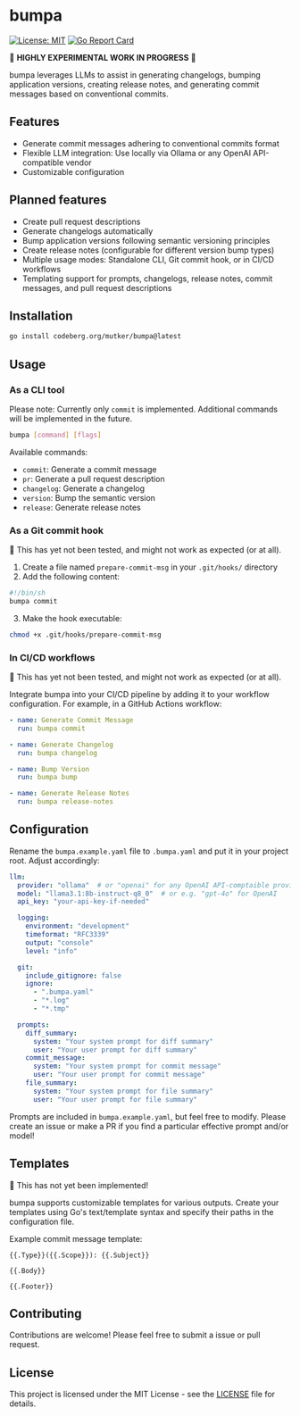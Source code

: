 # bumpa

[![License: MIT](https://img.shields.io/badge/License-MIT-yellow.svg)](https://opensource.org/licenses/MIT)
[![Go Report Card](https://goreportcard.com/badge/codeberg.org/mutker/bumpa)](https://goreportcard.com/report/codeberg.org/mutker/bumpa)

🚧 **HIGHLY EXPERIMENTAL WORK IN PROGRESS** 🚧

bumpa leverages LLMs to assist in generating changelogs, bumping application versions, creating release notes, and generating commit messages based on conventional commits.

## Features

- Generate commit messages adhering to conventional commits format
- Flexible LLM integration: Use locally via Ollama or any OpenAI API-compatible vendor
- Customizable configuration

## Planned features

- Create pull request descriptions
- Generate changelogs automatically
- Bump application versions following semantic versioning principles
- Create release notes (configurable for different version bump types)
- Multiple usage modes: Standalone CLI, Git commit hook, or in CI/CD workflows
- Templating support for prompts, changelogs, release notes, commit messages, and pull request descriptions

## Installation

```bash
go install codeberg.org/mutker/bumpa@latest
```

## Usage

### As a CLI tool

Please note: Currently only `commit` is implemented. Additional commands will be implemented in the future.

```bash
bumpa [command] [flags]
```

Available commands:
  - `commit`: Generate a commit message
  - `pr`: Generate a pull request description
  - `changelog`: Generate a changelog
  - `version`: Bump the semantic version
  - `release`: Generate release notes

### As a Git commit hook

🚧 This has yet not been tested, and might not work as expected (or at all).

1. Create a file named `prepare-commit-msg` in your `.git/hooks/` directory
2. Add the following content:

```bash
#!/bin/sh
bumpa commit
```

3. Make the hook executable:

```bash
chmod +x .git/hooks/prepare-commit-msg
```

### In CI/CD workflows

🚧 This has yet not been tested, and might not work as expected (or at all).

Integrate bumpa into your CI/CD pipeline by adding it to your workflow configuration. For example, in a GitHub Actions workflow:

```yaml
- name: Generate Commit Message
  run: bumpa commit

- name: Generate Changelog
  run: bumpa changelog

- name: Bump Version
  run: bumpa bump

- name: Generate Release Notes
  run: bumpa release-notes
```

## Configuration

Rename the `bumpa.example.yaml` file to `.bumpa.yaml` and put it in your project root. Adjust accordingly:

```yaml
llm:
  provider: "ollama"  # or "openai" for any OpenAI API-comptaible provider
  model: "llama3.1:8b-instruct-q8_0"  # or e.g. "gpt-4o" for OpenAI
  api_key: "your-api-key-if-needed"

  logging:
    environment: "development"
    timeformat: "RFC3339"
    output: "console"
    level: "info"

  git:
    include_gitignore: false
    ignore:
      - ".bumpa.yaml"
      - "*.log"
      - "*.tmp"

  prompts:
    diff_summary:
      system: "Your system prompt for diff summary"
      user: "Your user prompt for diff summary"
    commit_message:
      system: "Your system prompt for commit message"
      user: "Your user prompt for commit message"
    file_summary:
      system: "Your system prompt for file summary"
      user: "Your user prompt for file summary"
```

Prompts are included in `bumpa.example.yaml`, but feel free to modify. Please create an issue or make a PR if you find a particular effective prompt and/or model!

## Templates

🚧 This has not yet been implemented!

bumpa supports customizable templates for various outputs. Create your templates using Go's text/template syntax and specify their paths in the configuration file.

Example commit message template:

```
{{.Type}}({{.Scope}}): {{.Subject}}

{{.Body}}

{{.Footer}}
```

## Contributing

Contributions are welcome! Please feel free to submit a issue or pull request.

## License

This project is licensed under the MIT License - see the [LICENSE](LICENSE) file for details.
```
